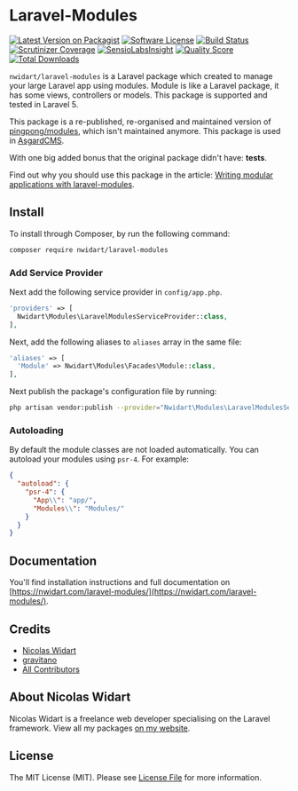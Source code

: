 # Laravel-Modules

[![Latest Version on Packagist](https://img.shields.io/packagist/v/nwidart/laravel-modules.svg?style=flat-square)](https://packagist.org/packages/nwidart/laravel-modules)
[![Software License](https://img.shields.io/badge/license-MIT-brightgreen.svg?style=flat-square)](LICENSE.md)
[![Build Status](https://img.shields.io/travis/nWidart/laravel-modules/master.svg?style=flat-square)](https://travis-ci.org/nWidart/laravel-modules)
[![Scrutinizer Coverage](https://img.shields.io/scrutinizer/coverage/g/nWidart/laravel-modules.svg?maxAge=86400&style=flat-square)](https://scrutinizer-ci.com/g/nWidart/laravel-modules/?branch=master)
[![SensioLabsInsight](https://img.shields.io/sensiolabs/i/25320a08-8af4-475e-a23e-3321f55bf8d2.svg?style=flat-square)](https://insight.sensiolabs.com/projects/25320a08-8af4-475e-a23e-3321f55bf8d2)
[![Quality Score](https://img.shields.io/scrutinizer/g/nWidart/laravel-modules.svg?style=flat-square)](https://scrutinizer-ci.com/g/nWidart/laravel-modules)
[![Total Downloads](https://img.shields.io/packagist/dt/nwidart/laravel-modules.svg?style=flat-square)](https://packagist.org/packages/nwidart/laravel-modules)


`nwidart/laravel-modules` is a Laravel package which created to manage your large Laravel app using modules. Module is like a Laravel package, it has some views, controllers or models. This package is supported and tested in Laravel 5.

This package is a re-published, re-organised and maintained version of [pingpong/modules](https://github.com/pingpong-labs/modules), which isn't maintained anymore. This package is used in [AsgardCMS](https://asgardcms.com/).

With one big added bonus that the original package didn't have: **tests**.

Find out why you should use this package in the article: [Writing modular applications with laravel-modules](https://nicolaswidart.com/blog/writing-modular-applications-with-laravel-modules).

## Install

To install through Composer, by run the following command:

``` bash
composer require nwidart/laravel-modules
```

### Add Service Provider

Next add the following service provider in `config/app.php`.

``` php
'providers' => [
  Nwidart\Modules\LaravelModulesServiceProvider::class,
],
```

Next, add the following aliases to `aliases` array in the same file:

``` php
'aliases' => [
  'Module' => Nwidart\Modules\Facades\Module::class,
],
```

Next publish the package's configuration file by running:

``` bash
php artisan vendor:publish --provider="Nwidart\Modules\LaravelModulesServiceProvider"
```

### Autoloading

By default the module classes are not loaded automatically. You can autoload your modules using `psr-4`. For example:

``` json
{
  "autoload": {
    "psr-4": {
      "App\\": "app/",
      "Modules\\": "Modules/"
    }
  }
}
```

## Documentation

You'll find installation instructions and full documentation on [https://nwidart.com/laravel-modules/](https://nwidart.com/laravel-modules/).

## Credits

- [Nicolas Widart](https://github.com/nwidart)
- [gravitano](https://github.com/gravitano)
- [All Contributors](../../contributors)

## About Nicolas Widart

Nicolas Widart is a freelance web developer specialising on the Laravel framework. View all my packages [on my website](https://nicolaswidart.com/projects).


## License

The MIT License (MIT). Please see [License File](LICENSE.md) for more information.
